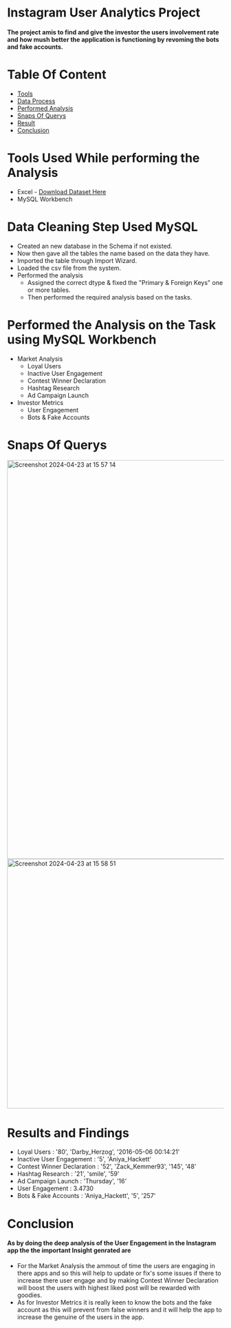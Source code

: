 # Instagram User Analytics Project
#### The project amis to find and give the investor the users involvement rate and how mush better the application is functioning by revoming the bots and fake accounts.


# Table Of Content
- [Tools](#tools-used-while-performing-the-analysis)
- [Data Process](#data-cleaning-step-used-mysql)
- [Performed Analysis](#performed-the-analysis-on-the-task-using-mysql-workbench)
- [Snaps Of Querys](#snaps-of-querys)
- [Result](#results-and-findings)
- [Conclusion](#conclusion)



# Tools Used While performing the Analysis
- Excel - [Download Dataset Here](https://docs.google.com/document/d/1-WhNRX1iYJIz7e5l28DMPWgsPklpE_w6/edit)
- MySQL Workbench
  

# Data Cleaning Step Used MySQL
- Created an new database in the Schema if not existed.
- Now then gave all the tables the name based on the data they have.
- Imported the table through Import Wizard.
- Loaded the csv file from the system.
- Performed the  analysis
  - Assigned the correct dtype & fixed the "Primary & Foreign Keys" one or more tables.
  - Then performed the required analysis based on the tasks.



# Performed the Analysis on the Task using MySQL Workbench
- Market Analysis
   - Loyal Users
   - Inactive User Engagement
   - Contest Winner Declaration
   - Hashtag Research
   - Ad Campaign Launch
- Investor Metrics
   - User Engagement
   - Bots & Fake Accounts

# Snaps Of Querys 
<img width="927" alt="Screenshot 2024-04-23 at 15 57 14" src="https://github.com/Sonu-77/Instagram-User-Analytics-Project/assets/166591588/fabca5fd-07f5-4bb1-a12e-9f0aee6562ff"><img width="580" alt="Screenshot 2024-04-23 at 15 58 51" src="https://github.com/Sonu-77/Instagram-User-Analytics-Project/assets/166591588/c9b5fc85-f805-434d-a23f-d39751172bcc">

# Results and Findings
- Loyal Users : '80', 'Darby_Herzog',    '2016-05-06 00:14:21'
- Inactive User Engagement : '5',     'Aniya_Hackett'
- Contest Winner Declaration : '52',   'Zack_Kemmer93',    '145',       '48'
- Hashtag Research : '21',   'smile',    '59'
- Ad Campaign Launch : 'Thursday',     '16'
- User Engagement : 3.4730
- Bots & Fake Accounts : 'Aniya_Hackett',      '5',    '257'



 # Conclusion
 #### As by doing  the deep analysis of the User Engagement in the Instagram app the the important Insight genrated are 
 - For the Market Analysis the ammout of time the users are engaging in there apps and so this will help to update or fix's some issues if there to increase there user engage and by making Contest Winner Declaration will boost the users with highest liked post will be rewarded with goodies.
- As for Investor Metrics it is really keen to know the bots and the fake account as this will prevent from false winners and it will help the app to increase the genuine of the users in the app.

